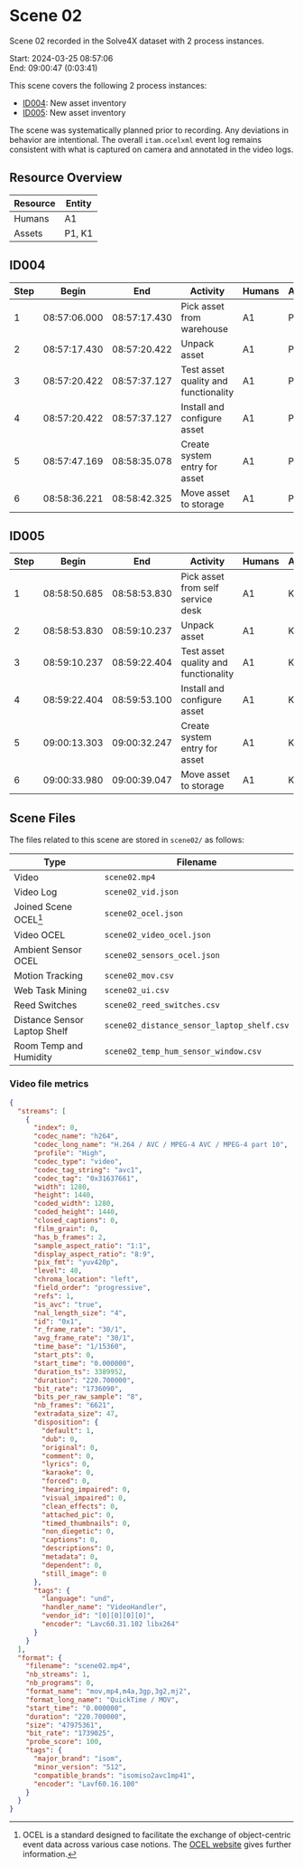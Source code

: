 # Scene 02

Scene 02 recorded in the Solve4X dataset with 2 process instances.

Start: 2024-03-25 08:57:06  
End: 09:00:47 (0:03:41)

This scene covers the following 2 process instances:


- [ID004](#id004): New asset inventory
- [ID005](#id005): New asset inventory

The scene was systematically planned prior to recording. Any deviations in behavior are intentional. 
The overall `itam.ocelxml` event log remains consistent with what is captured on camera and annotated in the video logs. 

## Resource Overview

| Resource | Entity   |
|----------|----------|
| Humans   | A1  |
| Assets   | P1, K1  |



## ID004

| Step            |Begin              | End     |         Activity   | Humans | Assets | Locations | 
|-----------------|------------------ |---------|--------|-----------|-------|----|
| 1  | 08:57:06.000 | 08:57:17.430 | Pick asset from warehouse    | A1 | P1 | mouse_cupboard |
| 2  | 08:57:17.430 | 08:57:20.422 | Unpack asset    | A1 | P1 | it_working_desk |
| 3  | 08:57:20.422 | 08:57:37.127 | Test asset quality and functionality    | A1 | P1 | it_working_desk |
| 4  | 08:57:20.422 | 08:57:37.127 | Install and configure asset    | A1 | P1 | it_working_desk |
| 5  | 08:57:47.169 | 08:58:35.078 | Create system entry for asset    | A1 | P1 | it_working_desk |
| 6  | 08:58:36.221 | 08:58:42.325 | Move asset to storage    | A1 | P1 | mouse_cupboard |

## ID005

| Step            |Begin              | End     |         Activity   | Humans | Assets | Locations | 
|-----------------|------------------ |---------|--------|-----------|-------|----|
| 1  | 08:58:50.685 | 08:58:53.830 | Pick asset from self service desk    | A1 | K1 | self_service_storage |
| 2  | 08:58:53.830 | 08:59:10.237 | Unpack asset    | A1 | K1 | it_working_desk |
| 3  | 08:59:10.237 | 08:59:22.404 | Test asset quality and functionality    | A1 | K1 | it_working_desk |
| 4  | 08:59:22.404 | 08:59:53.100 | Install and configure asset    | A1 | K1 | it_working_desk |
| 5  | 09:00:13.303 | 09:00:32.247 | Create system entry for asset    | A1 | K1 | it_working_desk |
| 6  | 09:00:33.980 | 09:00:39.047 | Move asset to storage    | A1 | K1 | self_service_storage |



## Scene Files

The files related to this scene are stored in `scene02/` as follows:

| Type                  | Filename                    |
|-----------------------|-----------------------------|
| Video                 | `scene02.mp4`      |
| Video Log             | `scene02_vid.json` |
| Joined Scene OCEL[^1] | `scene02_ocel.json` |
| Video OCEL            | `scene02_video_ocel.json` |
| Ambient Sensor OCEL   | `scene02_sensors_ocel.json` |
| Motion Tracking       | `scene02_mov.csv`|
| Web Task Mining       | `scene02_ui.csv` |
| Reed Switches         | `scene02_reed_switches.csv`  |
| Distance Sensor Laptop Shelf | `scene02_distance_sensor_laptop_shelf.csv`  |
| Room Temp and Humidity | `scene02_temp_hum_sensor_window.csv` |

### Video file metrics

```json
{
  "streams": [
    {
      "index": 0,
      "codec_name": "h264",
      "codec_long_name": "H.264 / AVC / MPEG-4 AVC / MPEG-4 part 10",
      "profile": "High",
      "codec_type": "video",
      "codec_tag_string": "avc1",
      "codec_tag": "0x31637661",
      "width": 1280,
      "height": 1440,
      "coded_width": 1280,
      "coded_height": 1440,
      "closed_captions": 0,
      "film_grain": 0,
      "has_b_frames": 2,
      "sample_aspect_ratio": "1:1",
      "display_aspect_ratio": "8:9",
      "pix_fmt": "yuv420p",
      "level": 40,
      "chroma_location": "left",
      "field_order": "progressive",
      "refs": 1,
      "is_avc": "true",
      "nal_length_size": "4",
      "id": "0x1",
      "r_frame_rate": "30/1",
      "avg_frame_rate": "30/1",
      "time_base": "1/15360",
      "start_pts": 0,
      "start_time": "0.000000",
      "duration_ts": 3389952,
      "duration": "220.700000",
      "bit_rate": "1736090",
      "bits_per_raw_sample": "8",
      "nb_frames": "6621",
      "extradata_size": 47,
      "disposition": {
        "default": 1,
        "dub": 0,
        "original": 0,
        "comment": 0,
        "lyrics": 0,
        "karaoke": 0,
        "forced": 0,
        "hearing_impaired": 0,
        "visual_impaired": 0,
        "clean_effects": 0,
        "attached_pic": 0,
        "timed_thumbnails": 0,
        "non_diegetic": 0,
        "captions": 0,
        "descriptions": 0,
        "metadata": 0,
        "dependent": 0,
        "still_image": 0
      },
      "tags": {
        "language": "und",
        "handler_name": "VideoHandler",
        "vendor_id": "[0][0][0][0]",
        "encoder": "Lavc60.31.102 libx264"
      }
    }
  ],
  "format": {
    "filename": "scene02.mp4",
    "nb_streams": 1,
    "nb_programs": 0,
    "format_name": "mov,mp4,m4a,3gp,3g2,mj2",
    "format_long_name": "QuickTime / MOV",
    "start_time": "0.000000",
    "duration": "220.700000",
    "size": "47975361",
    "bit_rate": "1739025",
    "probe_score": 100,
    "tags": {
      "major_brand": "isom",
      "minor_version": "512",
      "compatible_brands": "isomiso2avc1mp41",
      "encoder": "Lavf60.16.100"
    }
  }
}
```

[^1]: OCEL is a standard designed to facilitate the exchange of object-centric event data across various case notions. 
The [OCEL website](www.ocel-standard.org) gives further information. 